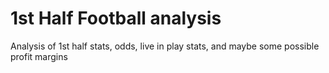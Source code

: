# 1st Half Football analysis
Analysis of 1st half stats, odds, live in play stats, and maybe some possible profit margins
